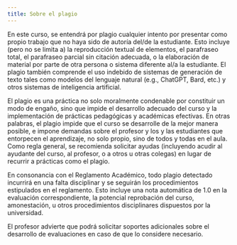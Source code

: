 ```yaml
---
title: Sobre el plagio
---
```

En este curso, se entendrá por plagio cualquier intento por presentar como propio trabajo que no haya sido de autoría del/de la estudiante. Esto incluye (pero no se limita a) la reproducción textual de elementos, el parafraseo total, el parafraseo parcial sin citación adecuada, o la elaboración de material por parte de otra persona o sistema diferente al/a la estudiante. El plagio también comprende el uso indebido de sistemas de generación de texto tales como modelos del lenguaje natural (e.g., ChatGPT, Bard, etc.) y otros sistemas de inteligencia artificial.

El plagio es una práctica no solo moralmente condenable por constituir un modo de engaño, sino que impide el desarrollo adecuado del curso y la implementación de prácticas pedagógicas y académicas efectivas. En otras palabras, el plagio impide que el curso se desarrolle de la mejor manera posible, e impone demandas sobre el profesor y los y las estudiantes que entorpecen el aprendizaje, no solo propio, sino de todos y todas en el aula. Como regla general, se recomienda solicitar ayudas (incluyendo acudir al ayudante del curso, al profesor, o a otros u otras colegas) en lugar de recurrir a prácticas como el plagio.

En consonancia con el Reglamento Académico, todo plagio detectado incurrirá en una falta disciplinar y se seguirán los procedimientos estipulados en el reglamento. Esto incluye una nota automática de 1.0 en la evaluación correspondiente, la potencial reprobación del curso, amonestación, u otros procedimientos disciplinares dispuestos por la universidad. 

El profesor advierte que podrá solicitar soportes adicionales sobre el desarrollo de evaluaciones en caso de que lo considere necesario.